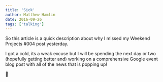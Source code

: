 ```yaml
---
title: 'Sick'
author: Matthew Hamlin
date: 2016-09-26
tags: ['talking']
---
```



So this article is a quick description about why I missed my Weekend Projects #004 post yesterday.


I got a cold, its a weak excuse but I will be spending the next day or two (hopefully getting better and) working on a comprehensive Google event blog post with all of the news that is popping up!

🤢
